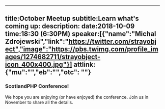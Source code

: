 ----
title:October Meetup
subtitle:Learn what's coming up:
description:
date:2018-10-09
time:18:30 (6:30PM)
speaker:[{"name":"Michal Zdrojewski","link":"https://twitter.com/strayobject","image":"https://pbs.twimg.com/profile_images/1274682711/strayobject-icon_400x400.jpg"}]
attlink:{"mu":"","eb":"","otc": ""}
----

### ScotlandPHP Conference!

We hope you are enjoying (or have enjoyed) the conference. Join us in November to share all the details.
